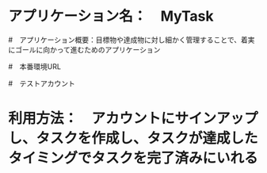 # アプリケーション名：　MyTask

#　アプリケーション概要：目標物や達成物に対し細かく管理することで、着実にゴールに向かって進むためのアプリケーション

#　本番環境URL

#　テストアカウント

# 利用方法：　アカウントにサインアップし、タスクを作成し、タスクが達成したタイミングでタスクを完了済みにいれる



##